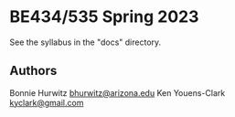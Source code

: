 # BE434/535 Spring 2023

See the syllabus in the "docs" directory.

## Authors

Bonnie Hurwitz <bhurwitz@arizona.edu>
Ken Youens-Clark <kyclark@gmail.com>
